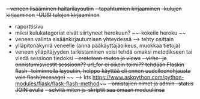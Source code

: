 ~~- veneen lisääminen haitarilayoutiin~~
~~- tapahtumien kirjaaminen~~
~~-kulujen kirjaaminen~~
~~-UUSI tulojen kirjaaminen~~
- raporttisivu
- miksi kulukategoriat eivät siirtyneet herokuun?
~~-kokeile heroku ~~
- veneen valinta sisäänkirjautumisen yhteydessä
  --> tehty osittain
- ylläpitonäkymä veneelle (anna pääkäyttäjäoikeus, muokkaa tietoja)
- veneen ylläpitäjyyden tarkistaminen voisi tehdä omaksi metodikseen tai viedä sessioon tiedoksi
~~- erotetaan routes ja views~~
~~- virhe- ja onnistumisviestit sessioon?? url_for ei oikein toimi?? tehdään Flaskin flash -toiminnolla layoutiin, helppo käyttää eli ennen uudelleenohjausta vain flash(message)~~
~~	--> kts https://www.askpython.com/python-modules/flask/flask-flash-method~~
~~- omistajien nimet ja admin -status JOIN avulla~~
~~- selvitä miten js-skriptit saa omaan moduuliinsa~~
